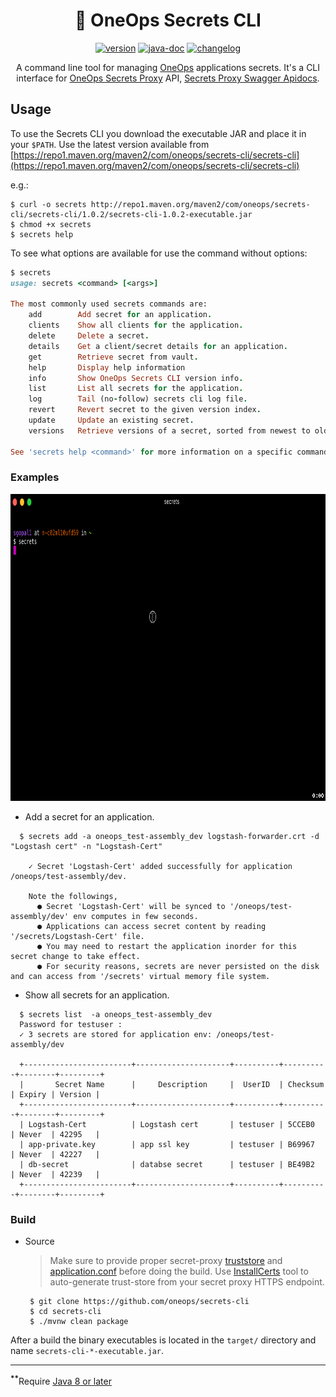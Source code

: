 <div align="center">

# :shell: OneOps Secrets CLI

 [![version][release-svg]][release-url] [![java-doc][javadoc-svg]][javadoc-url] [![changelog][cl-svg]][cl-url] 

 A command line tool for managing [OneOps][oneops] applications secrets. It's a CLI interface for [OneOps Secrets Proxy](https://github.com/oneops/secrets-proxy) API, [Secrets Proxy Swagger Apidocs](https://oneops.github.com/secrets-proxy/apidocs).

</div>


## Usage

To use the Secrets CLI you download the executable JAR and place it in your `$PATH`. 
Use the latest version available from
[https://repo1.maven.org/maven2/com/oneops/secrets-cli/secrets-cli](https://repo1.maven.org/maven2/com/oneops/secrets-cli/secrets-cli)

e.g.:

```
$ curl -o secrets http://repo1.maven.org/maven2/com/oneops/secrets-cli/secrets-cli/1.0.2/secrets-cli-1.0.2-executable.jar
$ chmod +x secrets
$ secrets help
```

To see what options are available for use the command without options:

```ruby
$ secrets
usage: secrets <command> [<args>]

The most commonly used secrets commands are:
    add        Add secret for an application.
    clients    Show all clients for the application.
    delete     Delete a secret.
    details    Get a client/secret details for an application.
    get        Retrieve secret from vault.
    help       Display help information
    info       Show OneOps Secrets CLI version info.
    list       List all secrets for the application.
    log        Tail (no-follow) secrets cli log file.
    revert     Revert secret to the given version index.
    update     Update an existing secret.
    versions   Retrieve versions of a secret, sorted from newest to oldest update time.

See 'secrets help <command>' for more information on a specific command.
```
### Examples

  <img src="docs/images/secrets-cli.gif" width=874 height=491>
  
  *  Add a secret for an application.
  
  ```
    $ secrets add -a oneops_test-assembly_dev logstash-forwarder.crt -d "Logstash cert" -n "Logstash-Cert"
    
      ✓ Secret 'Logstash-Cert' added successfully for application /oneops/test-assembly/dev.
      
      Note the followings,
        ● Secret 'Logstash-Cert' will be synced to '/oneops/test-assembly/dev' env computes in few seconds.
        ● Applications can access secret content by reading '/secrets/Logstash-Cert' file.
        ● You may need to restart the application inorder for this secret change to take effect.
        ● For security reasons, secrets are never persisted on the disk and can access from '/secrets' virtual memory file system.
  ```
  
  *  Show all secrets for an application.
  
  ```
    $ secrets list  -a oneops_test-assembly_dev
    Password for testuser :
    ✓ 3 secrets are stored for application env: /oneops/test-assembly/dev
    
    +------------------------+---------------------+----------+----------+--------+---------+
    |       Secret Name      |     Description     |  UserID  | Checksum | Expiry | Version |
    +------------------------+---------------------+----------+----------+--------+---------+
    | Logstash-Cert          | Logstash cert       | testuser | 5CCEB0   | Never  | 42295   |
    | app-private.key        | app ssl key         | testuser | B69967   | Never  | 42227   |
    | db-secret              | databse secret      | testuser | BE49B2   | Never  | 42239   |
    +------------------------+---------------------+----------+----------+--------+---------+
  ```
  
### Build

- Source

    > Make sure to provide proper secret-proxy [truststore](src/main/resource/keystores/secrets_proxy_truststore.p12) and [application.conf](src/main/resource/application.conf) before doing the build. Use [InstallCerts](https://github.com/sureshg/InstallCerts) tool to auto-generate trust-store from your secret proxy HTTPS endpoint.
     
    ```
     $ git clone https://github.com/oneops/secrets-cli
     $ cd secrets-cli
     $ ./mvnw clean package
    ```
    
After a build the binary executables is located in the `target/` directory and name `secrets-cli-*-executable.jar`.


-----------------
<sup><b>**</b></sup>Require [Java 8 or later][java-download]

<!-- Badges -->

[oneops]: http://oneops.com/
[keywhiz]: https://github.com/square/keywhiz

[javadoc-url]: https://oneops.github.io/secrets-cli/api
[javadoc-svg]: https://img.shields.io/badge/api--doc-latest-ff69b4.svg?style=flat-square

[cl-url]: https://github.com/oneops/secrets-cli/blob/master/CHANGELOG.md
[cl-svg]: https://img.shields.io/badge/change--log-latest-blue.svg?style=flat-square

[release-url]: https://github.com/oneops/secrets-cli/releases/latest
[release-svg]: https://img.shields.io/github/release/oneops/secrets-cli.svg?style=flat-square

[java-download]: http://www.oracle.com/technetwork/java/javase/downloads/index.html


